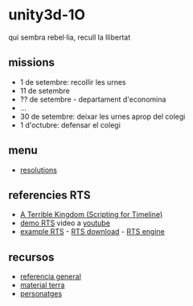 # unity3d-1O

qui sembra rebel·lia, recull la llibertat

## missions

* 1 de setembre: recollir les urnes
* 11 de setembre
* ?? de setembre - departament d'economina
* ...
* 30 de setembre: deixar les urnes aprop del colegi
* 1 d'octubre: defensar el colegi

## menu

* [resolutions](http://unity.bretthewitt.net/tutorials/tut8.php)

## referencies RTS

* [A Terrible Kingdom (Scripting for Timeline)](https://github.com/UnityTechnologies/ATerribleKingdom)
* [demo RTS](https://github.com/malinovsky239/unity-strategy) video a [youtube](https://www.youtube.com/watch?v=JppXaf6VvQA&feature=youtu.be)
* [example RTS](https://www.youtube.com/watch?v=pKRnfwFOc_c) - [RTS download](http://unity.bretthewitt.net/projects/project1.php) - [RTS engine](http://unity.bretthewitt.net/tutorials/tut1.php)

## recursos

* [referencia general](https://unity3d.college/2017/11/11/great-free-3d-models-textures-assets-for-unity3d/)
* [material terra](https://share.allegorithmic.com/libraries/35)
* [personatges](https://www.mixamo.com/#/)
